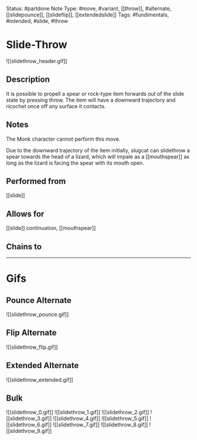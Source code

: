 Status: #partdone
Note Type: #move, #variant, [[throw]], #alternate, [[slidepounce]], [[slideflip]], [[extendedslide]]
Tags: #fundimentals, #intended, #slide, #throw 

# Slide-Throw
![[slidethrow_header.gif]]
## Description
It is possible to propell a spear or rock-type item forwards out of the slide state by pressing throw. The item will have a downward trajectory and ricochet once off any surface it contacts.

## Notes
The Monk character cannot perform this move.

Due to the downward trajectory of the item initially, slugcat can slidethrow a spear towards the head of a lizard, which will impale as a [[mouthspear]] as long as the lizard is facing the spear with its mouth open.

## Performed from
[[slide]]

## Allows for
[[slide]] continuation, [[mouthspear]]

## Chains to


___
# Gifs
## Pounce Alternate
![[slidethrow_pounce.gif]]
## Flip Alternate
![[slidethrow_flip.gif]]
## Extended Alternate
![[slidethrow_extended.gif]]
## Bulk
![[slidethrow_0.gif]]
![[slidethrow_1.gif]]
![[slidethrow_2.gif]]
![[slidethrow_3.gif]]
![[slidethrow_4.gif]]
![[slidethrow_5.gif]]
![[slidethrow_6.gif]]
![[slidethrow_7.gif]]
![[slidethrow_8.gif]]
![[slidethrow_9.gif]]